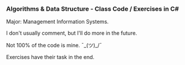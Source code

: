 ### Algorithms & Data Structure -  Class Code / Exercises in C#

Major: Management Information Systems.

I don't usually comment, but I'll do more in the future.

Not 100% of the code is mine. ¯\_(ツ)_/¯

Exercises have their task in the end.

